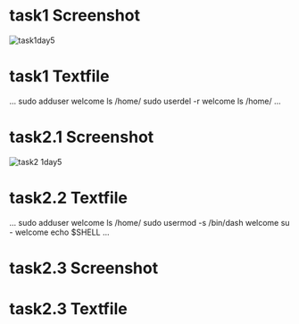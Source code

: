 


# task1 Screenshot
![task1day5](https://user-images.githubusercontent.com/85029049/120834775-1e048d80-c581-11eb-88ca-385c164f7203.png)










# task1 Textfile
...
sudo adduser welcome
ls /home/
sudo userdel -r welcome
ls /home/
...


# task2.1 Screenshot
![task2 1day5](https://user-images.githubusercontent.com/85029049/120835222-aa16b500-c581-11eb-99f1-4dc3f0447f8c.png)




# task2.2 Textfile
...
sudo adduser welcome
ls /home/
sudo usermod -s /bin/dash welcome
su - welcome
echo $SHELL
...



# task2.3 Screenshot 



# task2.3 Textfile



